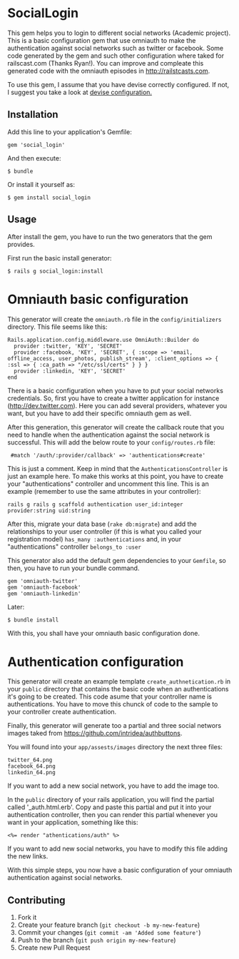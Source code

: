# SocialLogin

This gem helps you to login to different social networks (Academic project).
This is a basic configuration gem that use omniauth to make the authentication against social networks such as twitter or facebook.
Some code generated by the gem and such other configuration where taked for railscast.com (Thanks Ryan!).
You can improve and compleate this generated code with the omniauth episodes in http://railstcasts.com.

To use this gem, I assume that you have devise correctly configured. If not, I suggest you take a look at [devise configuration.](http://railscasts.com/episodes/209-introducing-devise?view=asciicast)

## Installation

Add this line to your application's Gemfile:

    gem 'social_login'

And then execute:

    $ bundle

Or install it yourself as:

    $ gem install social_login

## Usage

After install the gem, you have to run the two generators that the gem provides.

First run the basic install generator:

    $ rails g social_login:install

# Omniauth basic configuration
This generator will create the `omniauth.rb` file in the `config/initializers` directory. This file seems like this:

    Rails.application.config.middleware.use OmniAuth::Builder do
      provider :twitter, 'KEY', 'SECRET'
      provider :facebook, 'KEY', 'SECRET', { :scope => 'email, offline_access, user_photos, publish_stream', :client_options => { :ssl => { :ca_path => "/etc/ssl/certs" } } }
      provider :linkedin, 'KEY', 'SECRET'
    end

There is a basic configuration when you have to put your social networks credentials. So, first you have to create a twitter application for instance (http://dev.twitter.com).
Here you can add several providers, whatever you want, but you have to add their specific omniauth gem as well.

After this generation, this generator will create the callback route that you need to handle when the authentication against the social network is successful. This will add the below route to your `config/routes.rb` file:

     #match '/auth/:provider/callback' => 'authentications#create'

This is just a comment. Keep in mind that the `AuthenticationsController` is just an example here. To make this works at this point, you have to create your "authentications" controller and uncomment this line. This is an example (remember to use the same attributes in your controller):

    rails g rails g scaffold authentication user_id:integer provider:string uid:string 

After this, migrate your data base (`rake db:migrate`) and add the relationships to your user controller (if this is what you called your registration model) `has_many :authentications` and, in your "authentications" controller `belongs_to :user` 

This generator also add the default gem dependencies to your `Gemfile`, so then, you have to run your bundle command.

    gem 'omniauth-twitter'
    gem 'omniauth-facebook'
    gem 'omniauth-linkedin'

Later:

    $ bundle install

With this, you shall have your omniauth basic configuration done.

# Authentication configuration

This generator will create an example template `create_authnetication.rb` in your `public` directory that contains the basic code when an authentications it's going to be created.
This code asume that your controller name is authentications. You have to move this chunck of code to the sample to your controller create authentication.

Finally, this generator will generate too a partial and three social networs images taked from https://github.com/intridea/authbuttons.

You will found into your `app/assests/images` directory the next three files:

    twitter_64.png
    facebook_64.png
    linkedin_64.png

If you want to add a new social network, you have to add the image too.

In the `public` directory of your rails application, you will find the partial called '_auth.html.erb'. Copy and paste this partial and put it into your authentication controller, then you can render this partial whenever you want in your application, something like this:

    <%= render "athentications/auth" %>

If you want to add new social networks, you have to modify this file adding the new links.

With this simple steps, you now have a basic configuration of your omniauth authentication against social networks. 

## Contributing

1. Fork it
2. Create your feature branch (`git checkout -b my-new-feature`)
3. Commit your changes (`git commit -am 'Added some feature'`)
4. Push to the branch (`git push origin my-new-feature`)
5. Create new Pull Request
